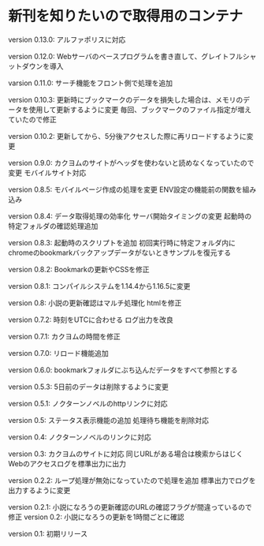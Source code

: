 # 新刊を知りたいので取得用のコンテナ
version 0.13.0:
アルファポリスに対応

version 0.12.0:
Webサーバのベースプログラムを書き直して、グレイトフルシャットダウンを導入

varsion 0.11.0:
サーチ機能をフロント側で処理を追加

version 0.10.3:
更新時にブックマークのデータを損失した場合は、メモリのデータを使用して更新するように変更
毎回、ブックマークのファイル指定が増えていたので修正

version 0.10.2:
更新してから、5分後アクセスした際に再リロードするように変更

version 0.9.0:
カクヨムのサイトがヘッダを使わないと読めなくなっていたので変更
モバイルサイト対応

version 0.8.5:
モバイルページ作成の処理を変更
ENV設定の機能前の関数を組み込み

version 0.8.4:
データ取得処理の効率化
サーバ開始タイミングの変更
起動時の特定フォルダの確認処理追加

version 0.8.3:
起動時のスクリプトを追加
初回実行時に特定フォルダ内にchromeのbookmarkバックアップデータがないときサンプルを復元する

version 0.8.2:
Bookmarkの更新やCSSを修正

version 0.8.1:
コンパイルシステムを1.14.4から1.16.5に変更

version 0.8:
小説の更新確認はマルチ処理化
htmlを修正

version 0.7.2:
時刻をUTCに合わせる
ログ出力を改良

version 0.7.1:
カクヨムの時間を修正

version 0.7.0:
リロード機能追加

version 0.6.0:
bookmarkフォルダにぶち込んだデータをすべて参照とする

version 0.5.3:
5日前のデータは削除するように変更

version 0.5.1:
ノクターンノベルのhttpリンクに対応

version 0.5:
ステータス表示機能の追加
処理待ち機能を削除対応

version 0.4:
ノクターンノベルのリンクに対応

version 0.3:
カクヨムのサイトに対応
同じURLがある場合は検索からはじく
Webのアクセスログを標準出力に出力

version 0.2.2:
ループ処理が無効になっていたので処理を追加
標準出力でログを出力するように変更

version 0.2.1:
小説になろうの更新確認のURLの確認フラグが間違っているので修正
version 0.2:
小説になろうの更新を1時間ごとに確認

version 0.1:
初期リリース